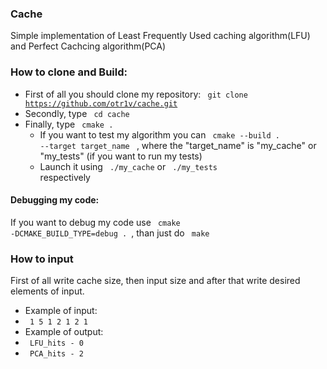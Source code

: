 ### Cache
Simple implementation of Least Frequently Used caching algorithm(LFU) and Perfect Cachcing algorithm(PCA)
### How to clone and Build:
 - First of all you should clone my repository: <code> git clone https://github.com/otr1v/cache.git </code>
 - Secondly, type <code> cd cache </code>
 - Finally, type <code> cmake . </code>
   - If you want to test my algorithm you can <code> cmake --build . --target target_name </code> , where the "target_name" is "my_cache" or "my_tests" (if you want to run my tests)
   - Launch it using <code> ./my_cache</code> or <code> ./my_tests </code> respectively
#### Debugging my code:
If you want to debug my code use <code> cmake -DCMAKE_BUILD_TYPE=debug . </code>, than just do <code> make </code>
### How to input
First of all write cache size, then input size and after that write desired elements of input.
- Example of input:
- <code> 1 5 1 2 1 2 1 </code>
- Example of output:
- <code> LFU_hits - 0 </code>
- <code> PCA_hits - 2 </code>
